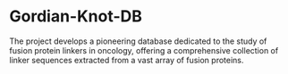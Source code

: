 # Gordian-Knot-DB
The project develops a pioneering database dedicated to the study of fusion protein linkers in oncology, offering a comprehensive collection of linker sequences extracted from a vast array of fusion proteins. 
